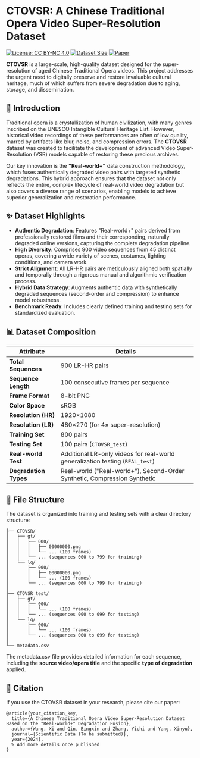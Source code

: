 # CTOVSR: A Chinese Traditional Opera Video Super-Resolution Dataset

[![License: CC BY-NC 4.0](https://img.shields.io/badge/License-CC%20BY--NC%204.0-blue.svg)](https://creativecommons.org/licenses/by-nc/4.0/)
[![Dataset Size](https://img.shields.io/badge/Dataset%20Size-XX%20GB-orange.svg)](https://your-science-data-bank-link.com)
[![Paper](https://img.shields.io/badge/Paper-Link%20to%20be%20added-brightgreen.svg)](https://your-paper-link.com)

**CTOVSR** is a large-scale, high-quality dataset designed for the super-resolution of aged Chinese Traditional Opera videos. This project addresses the urgent need to digitally preserve and restore invaluable cultural heritage, much of which suffers from severe degradation due to aging, storage, and dissemination.

## 🌟 Introduction

Traditional opera is a crystallization of human civilization, with many genres inscribed on the UNESCO Intangible Cultural Heritage List. However, historical video recordings of these performances are often of low quality, marred by artifacts like blur, noise, and compression errors. The **CTOVSR** dataset was created to facilitate the development of advanced Video Super-Resolution (VSR) models capable of restoring these precious archives.

Our key innovation is the **"Real-world+"** data construction methodology, which fuses authentically degraded video pairs with targeted synthetic degradations. This hybrid approach ensures that the dataset not only reflects the entire, complex lifecycle of real-world video degradation but also covers a diverse range of scenarios, enabling models to achieve superior generalization and restoration performance.

## ✨ Dataset Highlights

*   **Authentic Degradation**: Features "Real-world+" pairs derived from professionally restored films and their corresponding, naturally degraded online versions, capturing the complete degradation pipeline.
*   **High Diversity**: Comprises 900 video sequences from 45 distinct operas, covering a wide variety of scenes, costumes, lighting conditions, and camera work.
*   **Strict Alignment**: All LR-HR pairs are meticulously aligned both spatially and temporally through a rigorous manual and algorithmic verification process.
*   **Hybrid Data Strategy**: Augments authentic data with synthetically degraded sequences (second-order and compression) to enhance model robustness.
*   **Benchmark Ready**: Includes clearly defined training and testing sets for standardized evaluation.

## 📊 Dataset Composition

| Attribute             | Details                                                      |
| --------------------- | ------------------------------------------------------------ |
| **Total Sequences**   | 900 LR-HR pairs                                              |
| **Sequence Length**   | 100 consecutive frames per sequence                          |
| **Frame Format**      | 8-bit PNG                                                    |
| **Color Space**       | sRGB                                                         |
| **Resolution (HR)**   | 1920×1080                                                    |
| **Resolution (LR)**   | 480×270 (for 4× super-resolution)                            |
| **Training Set**      | 800 pairs                                                    |
| **Testing Set**       | 100 pairs (`CTOVSR_test`)                                    |
| **Real-world Test**   | Additional LR-only videos for real-world generalization testing (`REAL_test`) |
| **Degradation Types** | Real-world ("Real-world+"), Second-Order Synthetic, Compression Synthetic |

## 📁 File Structure

The dataset is organized into training and testing sets with a clear directory structure:

```
├── CTOVSR/
│   ├── gt/
│   │   ├── 000/
│   │   │   ├── 00000000.png
│   │   │   └── ... (100 frames)
│   │   └── ... (sequences 000 to 799 for training)
│   └── lq/
│       ├── 000/
│       │   ├── 00000000.png
│       │   └── ... (100 frames)
│       └── ... (sequences 000 to 799 for training)
│
├── CTOVSR_test/
│   ├── gt/
│   │   ├── 000/
│   │   │   └── ... (100 frames)
│   │   └── ... (sequences 000 to 099 for testing)
│   └── lq/
│       ├── 000/
│       │   └── ... (100 frames)
│       └── ... (sequences 000 to 099 for testing)
│
└── metadata.csv
```

The metadata.csv file provides detailed information for each sequence, including the **source video/opera title**  and the specific **type of degradation** applied.

## 📜 Citation

If you use the CTOVSR dataset in your research, please cite our paper:

```
@article{your_citation_key,
  title={A Chinese Traditional Opera Video Super-Resolution Dataset Based on the "Real-world+" Degradation Fusion},
  author={Wang, Xi and Qin, Bingxin and Zhang, Yichi and Yang, Xinyu},
  journal={Scientific Data (To be submitted)},
  year={2024},
  % Add more details once published
}
```

